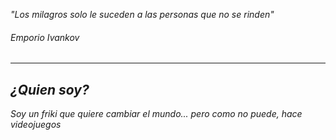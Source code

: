 <i>"Los milagros solo le suceden a las personas que no se rinden"<i>
<h6>Emporio Ivankov</h6>

  ---
  
## ¿Quien soy?
Soy un friki que quiere cambiar el mundo... pero como no puede, hace videojuegos

<!--
**Yamiii-sama/Yamiii-sama** is a ✨ _special_ ✨ repository because its `README.md` (this file) appears on your GitHub profile.

Here are some ideas to get you started:

- 🔭 I’m currently working on ...
- 🌱 I’m currently learning ...
- 👯 I’m looking to collaborate on ...
- 🤔 I’m looking for help with ...
- 💬 Ask me about ...
- 📫 How to reach me: ...
- 😄 Pronouns: ...
- ⚡ Fun fact: ...
-->
